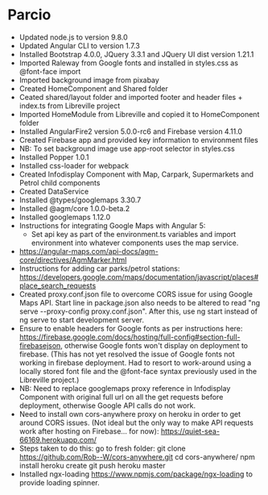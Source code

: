 # Parcio

* Updated node.js to version 9.8.0
* Updated Angular CLI to version 1.7.3
* Installed Bootstrap 4.0.0, JQuery 3.3.1 and JQuery UI dist version 1.21.1
* Imported Raleway from Google fonts and installed in styles.css as @font-face import
* Imported background image from pixabay
* Created HomeComponent and Shared folder
* Ceated shared/layout folder and imported footer and header files + index.ts from Libreville project
* Imported HomeModule from Libreville and copied it to HomeComponent folder
* Installed AngularFire2 version 5.0.0-rc6 and Firebase version 4.11.0
* Created Firebase app and provided key information to environment files
* NB: To set background image use app-root selector in styles.css
* Installed Popper 1.0.1
* Installed css-loader for webpack
* Created Infodisplay Component with Map, Carpark, Supermarkets and Petrol child components
* Created DataService
* Installed @types/googlemaps 3.30.7
* Installed @agm/core 1.0.0-beta.2
* Installed googlemaps 1.12.0
* Instructions for integrating Google Maps with Angular 5:
  * Set api key as part of the environment.ts variables and import environment into whatever components uses the map service.
* <https://angular-maps.com/api-docs/agm-core/directives/AgmMarker.html>
* Instructions for adding car parks/petrol stations: <https://developers.google.com/maps/documentation/javascript/places#place_search_requests>
* Created proxy.conf.json file to overcome CORS issue for using Google Maps API. Start line in package.json also needs to be altered to read "ng serve --proxy-config proxy.conf.json". After this, use ng start instead of ng serve to start development server.
* Ensure to enable headers for Google fonts as per instructions here: <https://firebase.google.com/docs/hosting/full-config#section-full-firebasejson>, otherwise Google fonts won't display on deployment to firebase. (This has not yet resolved the issue of Google fonts not working in firebase deployment. Had to resort to work-around using a locally stored font file and the @font-face syntax previously used in the Libreville project.)
* NB: Need to replace googlemaps proxy reference in Infodisplay Component with original full url on all the get requests before deployment, otherwise Google API calls do not work.
* Need to install own cors-anywhere proxy on heroku in order to get around CORS issues. (Not ideal but the only way to make API requests work after hosting on Firebase... for now): <https://quiet-sea-66169.herokuapp.com/>
* Steps taken to do this: go to fresh folder:
  git clone <https://github.com/Rob--W/cors-anywhere.git>
  cd cors-anywhere/
  npm install
  heroku create
  git push heroku master
* Installed ngx-loading <https://www.npmjs.com/package/ngx-loading> to provide loading spinner.
